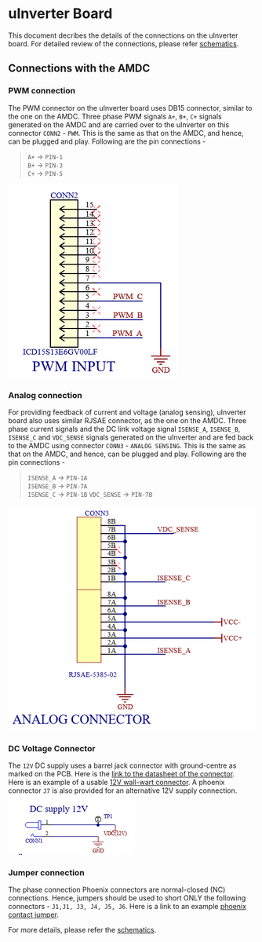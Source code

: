 # uInverter Board

This document decribes the details of the connections on the uInverter board. For detailed review of the connections, please refer [schematics](https://github.com/Severson-Group/AMDC-Hardware/tree/uinv-rev-a-pcb/Accessories/ExpansionBoard_uInverter/REV20210506A/uInverter-rev-a.pdf).


## Connections with the AMDC

### PWM connection
The PWM connector on the uInverter board uses DB15 connector, similar to the one on the AMDC. Three phase PWM signals `A+`, `B+`, `C+` signals generated on the AMDC and are carried over to the uInverter on this connector `CONN2` - `PWM`. This is the same as that on the AMDC, and hence, can be plugged and play.
Following are the pin connections -  

> `A+` -> `PIN-1`  
> `B+` -> `PIN-3`  
> `C+` -> `PIN-5`  

![PWM connector](pwm_connection.png)


### Analog connection
For providing feedback of current and voltage (analog sensing), uInverter board also uses similar RJSAE connector, as the one on the AMDC. Three phase current signals and the DC link voltage signal `ISENSE_A`, `ISENSE_B`, `ISENSE_C` and `VDC_SENSE` signals generated on the uInverter and are fed back to the AMDC using connector `CONN3` - `ANALOG SENSING`. This is the same as that on the AMDC, and hence, can be plugged and play.
Following are the pin connections -  

> `ISENSE_A` -> `PIN-1A`  
> `ISENSE_B` -> `PIN-7A`  
> `ISENSE_C` -> `PIN-1B`
> `VDC_SENSE` -> `PIN-7B`  


![Analog connector](analog_connection.png)


### DC Voltage Connector
The `12V` DC supply uses a barrel jack connector with ground-centre as marked on the PCB. Here is the [link to the datasheet of the connector](https://www.digikey.com/en/products/detail/cui-devices/PJ-037AH/1644547).  
Here is an example of a usable [12V wall-wart connector](https://www.digikey.com/en/products/detail/phihong-usa/PSAA30R-120-R-CNR1/3061648). A phoenix connector `J7` is also provided for an alternative 12V supply connection.   
![Analog connector](DC_12V_connection.png)


### Jumper connection
The phase connection Phoenix connectors are normal-closed (NC) connections. Hence, jumpers should be used to short ONLY the following connectors - `J1,J1, J3, J4, J5, J6`. Here is a link to an example [phoenix contact jumper](https://www.digikey.com/en/products/detail/phoenix-contact/3030161/2263931?s=N4IgTCBcDaIMwAZEEYBsyQF0C%2BQ).  

For more details, please refer the [schematics](https://github.com/Severson-Group/AMDC-Hardware/tree/uinv-rev-a-pcb/Accessories/ExpansionBoard_uInverter/REV20210506A/uInverter-rev-a.pdf).

